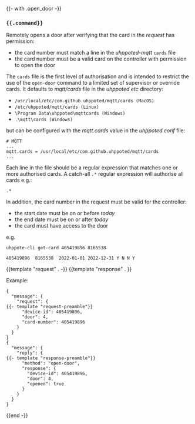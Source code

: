 {{- with .open_door -}}
### `{{.command}}`

Remotely opens a door after verifying that the card in the _request_ has permission:
- the card number must match a line in the _uhppoted-mqtt_ `cards` file 
- the card number must be a valid card on the controller with permission to open the
  door

The `cards` file is the first level of authorisation and is intended to restrict the use
of the `open-door` command to a limited set of supervisor or override cards. It defaults 
to _mqtt/cards_ file in the _uhppoted_ _etc_ directory:
- `/usr/local/etc/com.github.uhppoted/mqtt/cards (MacOS)`
- `/etc/uhppoted/mqtt/cards (Linux)`
- `\Program Data\uhppoted\mqttcards (Windows)`
- `.\mqtt\cards (Windows)`

but can be configured with the _mqtt.cards_ value in the _uhppoted.conf_ file:
```
# MQTT
...
mqtt.cards = /usr/local/etc/com.github.uhppoted/mqtt/cards
...
```

Each line in the file should be a regular expression that matches one or more authorised cards. A catch-all `.*` regular expression will authorise all cards e.g.:
```
.*
```

In addition, the card number in the request must be valid for the controller:
- the start date must be on or before _today_
- the end date must be on or after _today_
- the card must have access to the door

e.g.
```
uhppote-cli get-card 405419896 8165538

405419896  8165538  2022-01-01 2022-12-31 Y N N Y
```
{{template "request"  . -}}
{{template "response" . }}

Example:
```
{
  "message": {
    "request": {
{{- template "request-preamble"}}
      "device-id": 405419896,
      "door": 4,
      "card-number": 405419896
    }
  }
}
{
  "message": {
    "reply": {
{{- template "response-preamble"}}
      "method": "open-door",
      "response": {
        "device-id": 405419896,
        "door": 4,
        "opened": true
      }
    }
  }
}
```
{{end -}}


